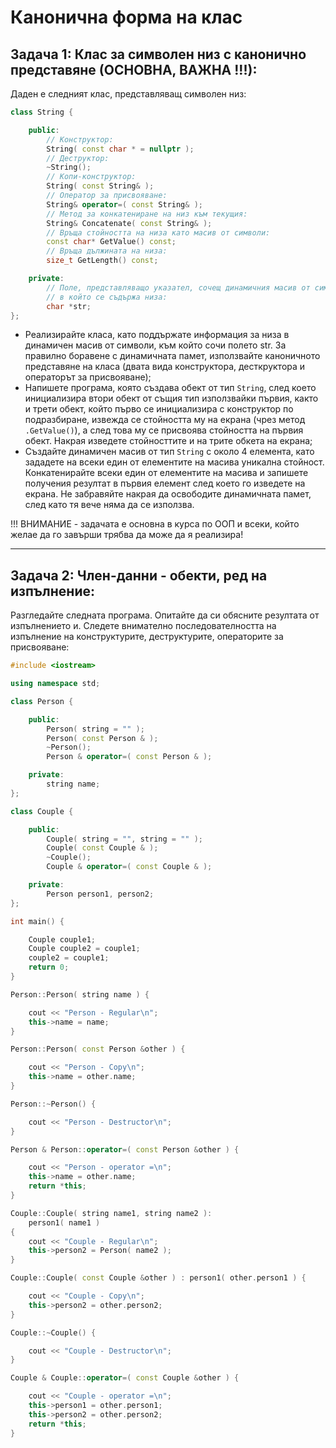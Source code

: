 # Канонична форма на клас

## Задача 1: Клас за символен низ с канонично представяне (ОСНОВНА, ВАЖНА !!!):
Даден е следният клас, представляващ символен низ:
```cpp
class String {

    public:
        // Конструктор:
        String( const char * = nullptr );
        // Деструктор:
        ~String();
        // Копи-конструктор:
        String( const String& );
        // Оператор за присвояване:
        String& operator=( const String& );
        // Метод за конкатениране на низ към текущия:
        String& Concatenate( const String& );
        // Връща стойността на низа като масив от символи:
        const char* GetValue() const;
        // Връща дължината на низа:
        size_t GetLength() const;

    private:
        // Поле, представляващо указател, сочещ динамичния масив от символи,
        // в който се съдържа низа:
        char *str;
};
```

* Реализирайте класа, като поддържате информация за низа в динамичен масив от символи, към който сочи полето str. За правилно боравене с динамичната памет, използвайте каноничното представяне на класа (двата вида конструктора, десткруктора и операторът за присвояване);
* Напишете програма, която създава обект от тип `String`, след което инициализира втори обект от същия тип използвайки първия, както и трети обект, който първо се инициализира с конструктор по подразбиране, извежда се стойността му на екрана (чрез метод `.GetValue()`), а след това му се присвоява стойността на първия обект. Накрая изведете стойносттите и на трите обкета на екрана;
* Създайте динамичен масив от тип `String` с около 4 елемента, като зададете на всеки един от елементите на масива уникална стойност. Конкатенирайте всеки един от елементите на масива и запишете получения резултат в първия елемент след което го изведете на екрана. Не забравяйте накрая да освободите динамичната памет, след като тя вече няма да се използва.

!!! ВНИМАНИЕ - задачата е основна в курса по ООП и всеки, който желае да го завърши трябва да може да я реализира!

---

## Задача 2: Член-данни - обекти, ред на изпълнение:

Разгледайте следната програма. Опитайте да си обясните резултата от изпълнението и. Следете внимателно последователността на изпълнение на конструктурите, деструктурите, операторите за присвояване:

```cpp
#include <iostream>

using namespace std;

class Person {

    public:
        Person( string = "" );
        Person( const Person & );
        ~Person();
        Person & operator=( const Person & );

    private:
        string name;
};

class Couple {

    public:
        Couple( string = "", string = "" );
        Couple( const Couple & );
        ~Couple();
        Couple & operator=( const Couple & );

    private:
        Person person1, person2;
};

int main() {

    Couple couple1;
    Couple couple2 = couple1;
    couple2 = couple1;
    return 0;
}

Person::Person( string name ) {

    cout << "Person - Regular\n";
    this->name = name;
}

Person::Person( const Person &other ) {

    cout << "Person - Copy\n";
    this->name = other.name;
}

Person::~Person() {

    cout << "Person - Destructor\n";
}

Person & Person::operator=( const Person &other ) {

    cout << "Person - operator =\n";
    this->name = other.name;
    return *this;
}

Couple::Couple( string name1, string name2 ):
    person1( name1 )
{
    cout << "Couple - Regular\n";
    this->person2 = Person( name2 );
}

Couple::Couple( const Couple &other ) : person1( other.person1 ) {

    cout << "Couple - Copy\n";
    this->person2 = other.person2;
}

Couple::~Couple() {

    cout << "Couple - Destructor\n";
}

Couple & Couple::operator=( const Couple &other ) {

    cout << "Couple - operator =\n";
    this->person1 = other.person1;
    this->person2 = other.person2;
    return *this;
}
```
